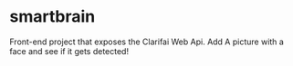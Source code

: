 # smartbrain
Front-end project that exposes the Clarifai Web Api. 
Add A picture with a face and see if it gets detected!
